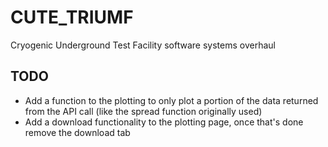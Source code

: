 # CUTE_TRIUMF
Cryogenic Underground Test Facility software systems overhaul

## TODO
* Add a function to the plotting to only plot a portion of the data returned from the API call (like the spread function originally used)
* Add a download functionality to the plotting page, once that's done remove the download tab
